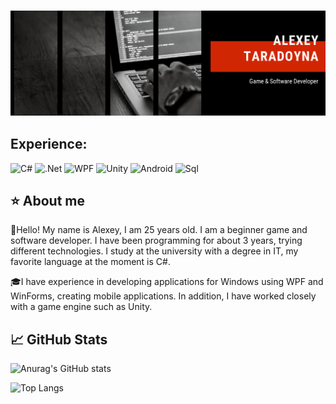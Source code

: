 <!--Header-->
### [![header](https://github.com/Chikipooki/chikipooki/blob/Master-Jedi/assets/Header%20img.png)](https://github.com/Chikipooki) 

<!--Tools and Languages-->
## Experience:
![С#](https://img.shields.io/badge/-C%23-282a36?style=for-the-badge&logo=Csharp&logoColor=violet)
![.Net](https://img.shields.io/badge/-Framework-282a36?style=for-the-badge&logo=.net&logoColor=)
![WPF](https://img.shields.io/badge/-WPF-282a36?style=for-the-badge&logo=xaml&logoColor=)
![Unity](https://img.shields.io/badge/-Unity-282a36?style=for-the-badge&logo=unity&logoColor=)
![Android](https://img.shields.io/badge/-Android-282a36?style=for-the-badge&logo=android&logoColor=)
![Sql](https://img.shields.io/badge/-Sql-282a36?style=for-the-badge&logo=mysql&logoColor=)

<!--Info-->
## ⭐️ About me
📝Hello! My name is Alexey, I am 25 years old. I am a beginner game and software developer. I have been programming for about 3 years, trying different technologies. I study at the university with a degree in IT, my favorite language at the moment is C#.

🎓I have experience in developing applications for Windows using WPF and WinForms, creating mobile applications. In addition, I have worked closely with a game engine such as Unity.

## 📈 GitHub Stats
<!--Stats-->
![Anurag's GitHub stats](https://github-readme-stats.vercel.app/api?username=Chikipooki&theme=dracula&hide=contribs&count_private=true&show_icons=true)

<!--Languages-->
![Top Langs](https://github-readme-stats.vercel.app/api/top-langs/?username=Chikipooki&theme=dracula&hide=HLSL,Makefile,ShaderLab&layout=compact) 
